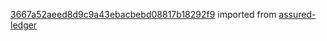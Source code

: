 [3667a52aeed8d9c9a43ebacbebd08817b18292f9](https://github.com/insolar/assured-ledger/commit/3667a52aeed8d9c9a43ebacbebd08817b18292f9) imported from [assured-ledger](https://github.com/insolar/assured-ledger)
